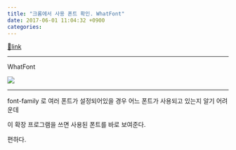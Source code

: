 ```yaml
---
title: "크롬에서 사용 폰트 확인. WhatFont"
date: 2017-06-01 11:04:32 +0900
categories: 
---
```

[🔗link](http://www.mins01.com/mh/tech/read/1086)
***


WhatFont

  
![](https://lh3.googleusercontent.com/7aorAms5qRbG_LVLWyW5PAuZiSHoSYA2Ce1VQrh35HxZOn9CAgfgsig_vS06P50ULN_9iohb=s640-h400-e365-rw)  
  
  


- - - - - -

font-family 로 여러 폰트가 설정되어있을 경우 어느 폰트가 사용되고 있는지 알기 어려운데

이 확장 프로그램을 쓰면 사용된 폰트를 바로 보여준다.

  


편하다.


